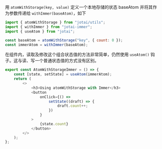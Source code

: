 用 `atomWithStorage(key, value)` 定义一个本地存储的状态 baseAtom 并将其作为参数传递给 `withImmer(baseAtom)`，如下

```js
import { atomWithStorage } from "jotai/utils";
import { withImmer } from "jotai-immer";
import { useAtom } from "jotai";

const baseAtom = atomWithStorage("key", { count: 0 });
const immerAtom = withImmer(baseAtom);
```

在组件内，读取及修改这个组合状态值的方法非常简单，仍然使用 `useAtom()` 钩子。这与读、写一个普通状态值的方式没有区别。

```js
export const AtomWithStorageImmer = () => {
	const [state, setState] = useAtom(immerAtom);
	return (
		<>
			<h3>Using atomWithStorage with Immer</h3>
			<button
				onClick={() =>
					setState((draft) => {
						draft.count++;
					})
				}
			>
				{state.count}
			</button>
		</>
	);
};
```

